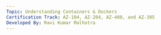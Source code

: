```yaml
---
Topic: Understanding Containers & Dockers
Certification Track: AZ-104, AZ-204, AZ-400, and AZ-305
Developed By: Ravi Kumar Malhotra
---
```


